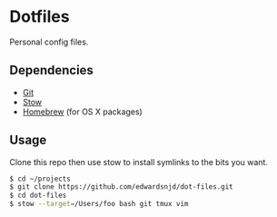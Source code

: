 # Dotfiles

Personal config files.

## Dependencies

- [Git](https://git-scm.com/)
- [Stow](https://www.gnu.org/software/stow/)
- [Homebrew](https://brew.sh/) (for OS X packages)

## Usage

Clone this repo then use stow to install symlinks to the bits you want.

```sh
$ cd ~/projects
$ git clone https://github.com/edwardsnjd/dot-files.git
$ cd dot-files
$ stow --target=/Users/foo bash git tmux vim
```
